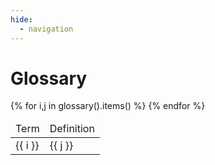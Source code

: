 ```yaml
---
hide:
  - navigation
---
```


# Glossary

<table>
    <thead>
        <tr>
            <td>Term</td>
            <td>Definition</td>
        </tr>
    </thead>
    {% for i,j in glossary().items() %}
        <tr>
            <td>{{ i }}</td>
            <td>{{ j }}</td>
        </tr>
    {% endfor %}
</table>